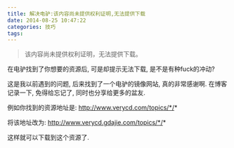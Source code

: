 ```yaml
---
title: 解决电驴:该内容尚未提供权利证明,无法提供下载
date: 2014-08-25 10:47:22
categories: 技巧
tags:
---
```


> 该内容尚未提供权利证明，无法提供下载。

在电驴找到了你想要的资源后, 可是却提示无法下载, 是不是有种fuck的冲动?

这是我以前遇到的问题, 后来找到了一个电驴的镜像网站, 真的非常感谢啊. 在博客记录一下, 免得给忘记了, 同时也分享给更多的盆友.

例如你找到的资源地址是: http://www.verycd.com/topics/*/*

将该地址改为: http://www.verycd.gdajie.com/topics/*/*

这样就可以下载到这个资源了.